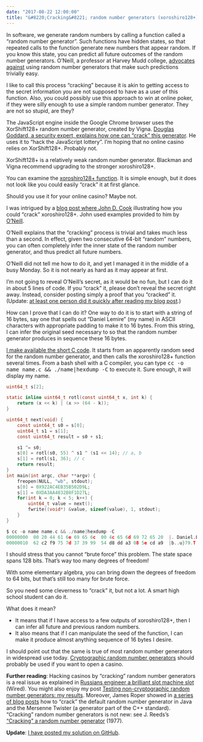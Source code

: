 ```yaml
---
date: "2017-08-22 12:00:00"
title: "&#8220;Cracking&#8221; random number generators (xoroshiro128+)"
---
```




In software, we generate random numbers by calling a function called a &ldquo;random number generator&rdquo;. Such functions have hidden states, so that repeated calls to the function generate new numbers that appear random. If you know this state, you can predict all future outcomes of the random number generators. O&rsquo;Neill, a professor at Harvey Mudd college, [advocates against](http://www.pcg-random.org/posts/on-trivial-predictability.html) using random number generators that make such predictions trivially easy.

I like to call this process &ldquo;cracking&rdquo; because it is akin to getting access to the secret information you are not supposed to have as a user of this function. Also, you could possibly use this approach to win at online poker, if they were silly enough to use a simple random number generator. They are not so stupid, are they? 

The JavaScript engine inside the Google Chrome browser uses the XorShift128+ random number generator, created by Vigna. [Douglas Goddard, a security expert, explains how one can &ldquo;crack&rdquo; this generator](https://blog.securityevaluators.com/xorshift128-backward-ff3365dc0c17). He uses it to &ldquo;hack the JavaScript lottery&rdquo;. I&rsquo;m hoping that no online casino relies on XorShift128+. Probably not.

XorShift128+ is a relatively weak random number generator. Blackman and Vigna recommend upgrading to the stronger xoroshiro128+. 

You can examine the [xoroshiro128+ function](http://xoroshiro.di.unimi.it/xoroshiro128plus.c). It is simple enough, but it does not look like you could easily &ldquo;crack&rdquo; it at first glance.

Should you use it for your online casino? Maybe not.

I was intrigued by a [blog post where John D. Cook](https://www.johndcook.com/blog/2017/08/16/manipulating-a-random-number-generator/) illustrating how you could &ldquo;crack&rdquo; xoroshiro128+. John used examples provided to him by [O&rsquo;Neill](http://www.pcg-random.org/posts/predictability-party-tricks.html).

O&rsquo;Neill explains that the &ldquo;cracking&rdquo; process is trivial and takes much less than a second. In effect, given two consecutive 64-bit &ldquo;random&rdquo; numbers, you can often completely infer the inner state of the random number generator, and thus predict all future numbers.

O&rsquo;Neill did not tell me how to do it, and yet I managed it in the middle of a busy Monday. So it is not nearly as hard as it may appear at first. 

I&rsquo;m not going to reveal O&rsquo;Neill&rsquo;s secret, as it would be no fun, but I can do it in about 5 lines of code. If you &ldquo;crack&rdquo; it, please don&rsquo;t reveal the secret right away. Instead, consider posting simply a proof that you &ldquo;cracked&rdquo; it. (Update: [at least one person did it quickly after reading my blog post](https://gist.github.com/karanlyons/805dbcc9e898dbd17e06f2627d5f9111).)

How can I prove that I can do it? One way to do it is to start with a string of 16 bytes, say one that spells out &ldquo;Daniel Lemire&rdquo; (my name) in ASCII characters with appropriate padding to make it to 16 bytes. From this string, I can infer the original seed necessary to so that the random number generator produces in sequence these 16 bytes.

[I make available the short C code](https://github.com/lemire/Code-used-on-Daniel-Lemire-s-blog/blob/master/2017/08/22/name.c). It starts from an apparently random seed for the random number generator, and then calls the xoroshiro128+ function several times. From a bash shell with a C compiler, you can type <tt>cc -o name name.c && ./name|hexdump -C</tt> to execute it. Sure enough, it will display my name.
```C
uint64_t s[2];

static inline uint64_t rotl(const uint64_t x, int k) {
	return (x << k) | (x >> (64 - k));
}

uint64_t next(void) {
	const uint64_t s0 = s[0];
	uint64_t s1 = s[1];
	const uint64_t result = s0 + s1;

	s1 ^= s0;
	s[0] = rotl(s0, 55) ^ s1 ^ (s1 << 14); // a, b
	s[1] = rotl(s1, 36); // c
	return result;
}
int main(int argc, char **argv) {
    freopen(NULL, "wb", stdout);
    s[0] = 0X922AC4EB35B502D9L;
    s[1] = 0XDA3AA4832B8F1D27L;
    for(int k = 0; k < 5; k++) {
        uint64_t value = next();
        fwrite((void*) &value, sizeof(value), 1, stdout);
    }
}
```

```C
$ cc -o name name.c && ./name|hexdump -C
00000000  00 20 44 61 6e 69 65 6c  00 4c 65 6d 69 72 65 20  |. Daniel.Lemire |
00000010  62 c2 f9 75 7d 37 39 99  54 d8 dd a3 08 5e cd a9  |b..u}79.T....^..|
```


I should stress that you cannot &ldquo;brute force&rdquo; this problem. The state space spans 128 bits. That&rsquo;s way too many degrees of freedom!

With some elementary algebra, you can bring down the degrees of freedom to 64 bits, but that&rsquo;s still too many for brute force.

So you need some cleverness to &ldquo;crack&rdquo; it, but not a lot. A smart high school student can do it.

What does it mean? 

- It means that if I have access to a few outputs of xoroshiro128+, then I can infer all future and previous random numbers.
- It also means that if I can manipulate the seed of the function, I can make it produce almost anything sequence of 16 bytes I desire.


I should point out that the same is true of most random number generators in widespread use today. [Cryptographic random number generators](https://en.wikipedia.org/wiki/Fortuna_(PRNG)) should probably be used if you want to open a casino.

__Further reading__: Hacking casinos by &ldquo;cracking&rdquo; random number generators is a real issue as explained in [Russians engineer a brilliant slot machine slot](https://www.wired.com/2017/02/russians-engineer-brilliant-slot-machine-cheat-casinos-no-fix/) (Wired). You might also enjoy my post [Testing non-cryptographic random number generators: my results](/lemire/blog/2017/08/22/testing-non-cryptographic-random-number-generators-my-results/). Moreover, James Roper showed in [a series of blog posts](https://jazzy.id.au/2010/09/20/cracking_random_number_generators_part_1.html) how to &ldquo;crack&rdquo; the default random number generator in Java and the Mersenne Twister (a generator part of the C++ standard). &ldquo;Cracking&rdquo; random number generators is not new: see J. Reeds&rsquo;s [&ldquo;Cracking&rdquo; a random number generator](https://pdfs.semanticscholar.org/54af/d43274e496d5e1b5e36faa21ce4e7dbf1340.pdf) (1977).

__Update__: [I have posted my solution on GitHub](https://github.com/lemire/crackingxoroshiro128plus). 

